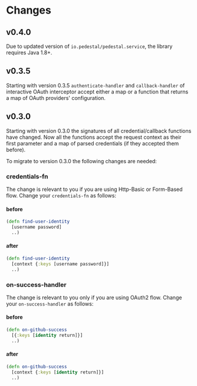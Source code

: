 # Changes

## v0.4.0

Due to updated version of `io.pedestal/pedestal.service`, the library requires Java 1.8+.

## v0.3.5

Starting with version 0.3.5 `authenticate-handler` and `callback-handler` of interactive OAuth interceptor accept either a map or a function that returns a map of OAuth providers' configuration.

## v0.3.0

Starting with version 0.3.0 the signatures of all credential/callback functions have changed. Now all the functions accept the request context as their first parameter and a map of parsed credentials (if they accepted them before).

To migrate to version 0.3.0 the following changes are needed:

### credentials-fn

The change is relevant to you if you are using Http-Basic or Form-Based flow. Change your `credentials-fn` as follows:

#### before

```clojure
(defn find-user-identity
  [username password]
  ..)
```

#### after

```clojure
(defn find-user-identity
  [context {:keys [username password]}]
  ..)
```

### on-success-handler

The change is relevant to you only if you are using OAuth2 flow. Change your `on-success-handler` as follows:

#### before

```clojure
(defn on-github-success
  [{:keys [identity return]}]
  ..)
```

#### after

```clojure
(defn on-github-success
  [context {:keys [identity return]}]
  ..)
```

